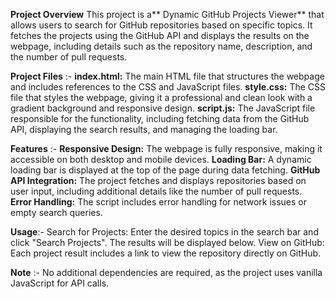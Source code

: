 **Project Overview**
This project is a** Dynamic GitHub Projects Viewer** that allows users to search for GitHub repositories based on specific topics.
It fetches the projects using the GitHub API and displays the results on the webpage, including details such as the repository name, description, and the number of pull requests.

**Project Files** :-
**index.html:** The main HTML file that structures the webpage and includes references to the CSS and JavaScript files.
**style.css:** The CSS file that styles the webpage, giving it a professional and clean look with a gradient background and responsive design.
**script.js:** The JavaScript file responsible for the functionality, including fetching data from the GitHub API, displaying the search results, and managing the loading bar.

**Features** :-
**Responsive Design:** The webpage is fully responsive, making it accessible on both desktop and mobile devices.
**Loading Bar:** A dynamic loading bar is displayed at the top of the page during data fetching.
**GitHub API Integration:** The project fetches and displays repositories based on user input, including additional details like the number of pull requests.
**Error Handling:** The script includes error handling for network issues or empty search queries.

**Usage**:-
Search for Projects: Enter the desired topics in the search bar and click "Search Projects". The results will be displayed below.
View on GitHub: Each project result includes a link to view the repository directly on GitHub.

**Note** :- No additional dependencies are required, as the project uses vanilla JavaScript for API calls.
